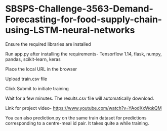 # SBSPS-Challenge-3563-Demand-Forecasting-for-food-supply-chain-using-LSTM-neural-networks
Ensure the required libraries are installed

Run app.py after installing the requirements- Tensorflow 1.14, flask, numpy, pandas, scikit-learn, keras

Place the local URL in the browser

Upload train.csv file 

Click Submit to initiate training


Wait for a few minutes. The results.csv file will automatically download.

Link for project video- https://www.youtube.com/watch?v=YAodXxWqkQM

You can also prediction.py on the same train dataset for predictions corresponding to a centre-meal id pair. It takes quite a while training.


